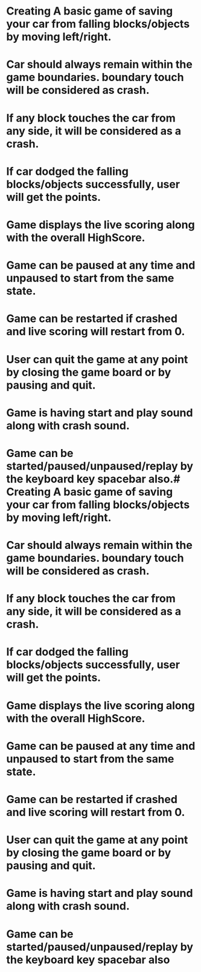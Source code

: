# Creating A basic game of saving your car from falling blocks/objects by moving left/right.
# Car should always remain within the game boundaries. boundary touch will be considered as crash.
# If any block touches the car from any side, it will be considered as a crash.
# If car dodged the falling blocks/objects successfully, user will get the points.
# Game displays the live scoring along with the overall HighScore.
# Game can be paused at any time and unpaused to start from the same state.
# Game can be restarted if crashed and live scoring will restart from 0.
# User can quit the game at any point by closing the game board or by pausing and quit.
# Game is having start and play sound along with crash sound.
# Game can be started/paused/unpaused/replay by the keyboard key spacebar also.# Creating A basic game of saving your car from falling blocks/objects by moving left/right.
# Car should always remain within the game boundaries. boundary touch will be considered as crash.
# If any block touches the car from any side, it will be considered as a crash.
# If car dodged the falling blocks/objects successfully, user will get the points.
# Game displays the live scoring along with the overall HighScore.
# Game can be paused at any time and unpaused to start from the same state.
# Game can be restarted if crashed and live scoring will restart from 0.
# User can quit the game at any point by closing the game board or by pausing and quit.
# Game is having start and play sound along with crash sound.
# Game can be started/paused/unpaused/replay by the keyboard key spacebar also
